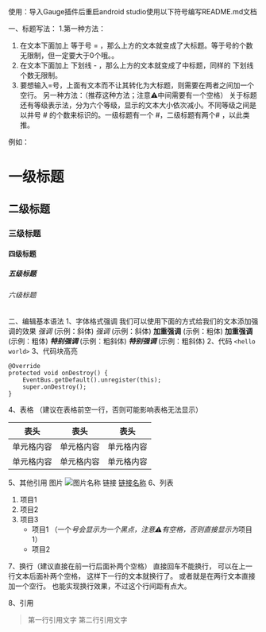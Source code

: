 使用：导入Gauge插件后重启android studio使用以下符号编写README.md文档

一、标题写法：
1.第一种方法：
1. 在文本下面加上 等于号 = ，那么上方的文本就变成了大标题。等于号的个数无限制，但一定要大于0个哦。。
2. 在文本下面加上 下划线 - ，那么上方的文本就变成了中标题，同样的 下划线个数无限制。
3. 要想输入=号，上面有文本而不让其转化为大标题，则需要在两者之间加一个空行。
另一种方法：（推荐这种方法；注意⚠️中间需要有一个空格）
关于标题还有等级表示法，分为六个等级，显示的文本大小依次减小。不同等级之间是以井号  #  的个数来标识的。一级标题有一个 #，二级标题有两个# ，以此类推。

例如：
# 一级标题
## 二级标题
### 三级标题
#### 四级标题
##### 五级标题
###### 六级标题
二、编辑基本语法
1、字体格式强调
 我们可以使用下面的方式给我们的文本添加强调的效果
*强调*  (示例：斜体)
 _强调_  (示例：斜体)
**加重强调**  (示例：粗体)
 __加重强调__ (示例：粗体)
***特别强调*** (示例：粗斜体)
___特别强调___  (示例：粗斜体)
2、代码
`<hello world>`
3、代码块高亮
```
@Override
protected void onDestroy() {
    EventBus.getDefault().unregister(this);
    super.onDestroy();
}
```
4、表格 （建议在表格前空一行，否则可能影响表格无法显示）

 表头  | 表头  | 表头
 ---- | ----- | ------
 单元格内容  | 单元格内容 | 单元格内容
 单元格内容  | 单元格内容 | 单元格内容

5、其他引用
图片
![图片名称](https://www.baidu.com/img/bd_logo1.png)
链接
[链接名称](https://www.baidu.com/)
6、列表
1. 项目1
2. 项目2
3. 项目3
   * 项目1 （一个*号会显示为一个黑点，注意⚠️有空格，否则直接显示为*项目1）
   * 项目2

7、换行（建议直接在前一行后面补两个空格）
直接回车不能换行，
可以在上一行文本后面补两个空格，
这样下一行的文本就换行了。
或者就是在两行文本直接加一个空行。
也能实现换行效果，不过这个行间距有点大。

8、引用
> 第一行引用文字
> 第二行引用文字